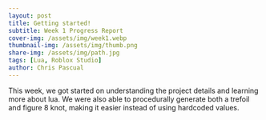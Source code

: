 ```yaml
---
layout: post
title: Getting started!
subtitle: Week 1 Progress Report
cover-img: /assets/img/week1.webp
thumbnail-img: /assets/img/thumb.png
share-img: /assets/img/path.jpg
tags: [Lua, Roblox Studio]
author: Chris Pascual
---
```


This week, we got started on understanding the project details and learning more about lua.
We were also able to procedurally generate both a trefoil and figure 8 knot, making it
easier instead of using hardcoded values.
